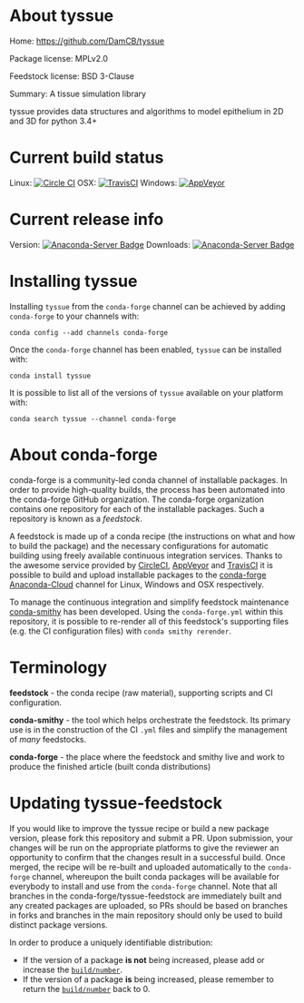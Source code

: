 About tyssue
============

Home: https://github.com/DamCB/tyssue

Package license: MPLv2.0

Feedstock license: BSD 3-Clause

Summary: A tissue simulation library

tyssue provides data structures and algorithms to model epithelium
in 2D and 3D for python 3.4+


Current build status
====================

Linux: [![Circle CI](https://circleci.com/gh/conda-forge/tyssue-feedstock.svg?style=shield)](https://circleci.com/gh/conda-forge/tyssue-feedstock)
OSX: [![TravisCI](https://travis-ci.org/conda-forge/tyssue-feedstock.svg?branch=master)](https://travis-ci.org/conda-forge/tyssue-feedstock)
Windows: [![AppVeyor](https://ci.appveyor.com/api/projects/status/github/conda-forge/tyssue-feedstock?svg=True)](https://ci.appveyor.com/project/conda-forge/tyssue-feedstock/branch/master)

Current release info
====================
Version: [![Anaconda-Server Badge](https://anaconda.org/conda-forge/tyssue/badges/version.svg)](https://anaconda.org/conda-forge/tyssue)
Downloads: [![Anaconda-Server Badge](https://anaconda.org/conda-forge/tyssue/badges/downloads.svg)](https://anaconda.org/conda-forge/tyssue)

Installing tyssue
=================

Installing `tyssue` from the `conda-forge` channel can be achieved by adding `conda-forge` to your channels with:

```
conda config --add channels conda-forge
```

Once the `conda-forge` channel has been enabled, `tyssue` can be installed with:

```
conda install tyssue
```

It is possible to list all of the versions of `tyssue` available on your platform with:

```
conda search tyssue --channel conda-forge
```


About conda-forge
=================

conda-forge is a community-led conda channel of installable packages.
In order to provide high-quality builds, the process has been automated into the
conda-forge GitHub organization. The conda-forge organization contains one repository
for each of the installable packages. Such a repository is known as a *feedstock*.

A feedstock is made up of a conda recipe (the instructions on what and how to build
the package) and the necessary configurations for automatic building using freely
available continuous integration services. Thanks to the awesome service provided by
[CircleCI](https://circleci.com/), [AppVeyor](http://www.appveyor.com/)
and [TravisCI](https://travis-ci.org/) it is possible to build and upload installable
packages to the [conda-forge](https://anaconda.org/conda-forge)
[Anaconda-Cloud](http://docs.anaconda.org/) channel for Linux, Windows and OSX respectively.

To manage the continuous integration and simplify feedstock maintenance
[conda-smithy](http://github.com/conda-forge/conda-smithy) has been developed.
Using the ``conda-forge.yml`` within this repository, it is possible to re-render all of
this feedstock's supporting files (e.g. the CI configuration files) with ``conda smithy rerender``.


Terminology
===========

**feedstock** - the conda recipe (raw material), supporting scripts and CI configuration.

**conda-smithy** - the tool which helps orchestrate the feedstock.
                   Its primary use is in the construction of the CI ``.yml`` files
                   and simplify the management of *many* feedstocks.

**conda-forge** - the place where the feedstock and smithy live and work to
                  produce the finished article (built conda distributions)


Updating tyssue-feedstock
=========================

If you would like to improve the tyssue recipe or build a new
package version, please fork this repository and submit a PR. Upon submission,
your changes will be run on the appropriate platforms to give the reviewer an
opportunity to confirm that the changes result in a successful build. Once
merged, the recipe will be re-built and uploaded automatically to the
`conda-forge` channel, whereupon the built conda packages will be available for
everybody to install and use from the `conda-forge` channel.
Note that all branches in the conda-forge/tyssue-feedstock are
immediately built and any created packages are uploaded, so PRs should be based
on branches in forks and branches in the main repository should only be used to
build distinct package versions.

In order to produce a uniquely identifiable distribution:
 * If the version of a package **is not** being increased, please add or increase
   the [``build/number``](http://conda.pydata.org/docs/building/meta-yaml.html#build-number-and-string).
 * If the version of a package **is** being increased, please remember to return
   the [``build/number``](http://conda.pydata.org/docs/building/meta-yaml.html#build-number-and-string)
   back to 0.
